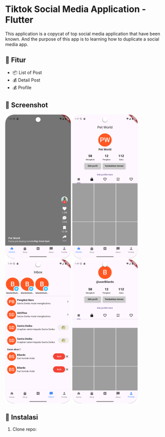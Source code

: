 # Tiktok Social Media Application - Flutter

<p>This application is a copycat of top social media application that have been known. 
    And the purpose of this app is to learning how to duplicate a social media app.</p>

## 🚀 Fitur
- 📦 List of Post
- 💰 Detail Post
- 💰 Profile

## 📸 Screenshot
<div>
    <img alt="Dashboard" height="460" src="screenshot/capture_home.png" width="210"/>
    <img alt="Dashboard" height="460" src="screenshot/capture_detail_user.png" width="210"/>
    <img alt="Dashboard" height="460" src="screenshot/capture_inbox.png" width="210"/>
    <img alt="Dashboard" height="460" src="screenshot/capture_profile.png" width="210"/>
</div>


## 🔧 Instalasi
1. Clone repo:
